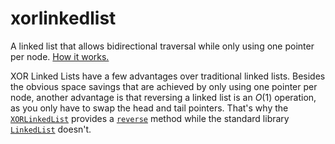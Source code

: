 # xorlinkedlist

A linked list that allows bidirectional traversal while only using one
pointer per node. [How it works.](https://en.wikipedia.org/wiki/XOR_linked_list)

XOR Linked Lists have a few advantages over traditional linked lists. Besides the
obvious space savings that are achieved by only using one pointer per node, another
advantage is that reversing a linked list is an *O*(1) operation, as you only have to swap
the head and tail pointers. That's why the [`XORLinkedList`] provides a [`reverse`] method
while the standard library [`LinkedList`] doesn't.

[`LinkedList`]: std::collections::LinkedList
[`XORLinkedList`]: crate::XORLinkedList
[`reverse`]: crate::XORLinkedList::reverse
